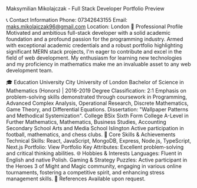Maksymilian Mikolajczak - Full Stack Developer
Portfolio Preview

📞 Contact Information
Phone: 07342643155
Email: maks.mikolajczak96@gmail.com
Location: London
🌟 Professional Profile
Motivated and ambitious full-stack developer with a solid academic foundation and a profound passion for the programming industry. Armed with exceptional academic credentials and a robust portfolio highlighting significant MERN stack projects, I'm eager to contribute and excel in the field of web development. My enthusiasm for learning new technologies and my proficiency in mathematics make me an invaluable asset to any web development team.

🎓 Education
University
City University of London
Bachelor of Science in Mathematics (Honors) | 2016-2019
Degree Classification: 2:1
Emphasis on problem-solving skills demonstrated through coursework in Programming, Advanced Complex Analysis, Operational Research, Discrete Mathematics, Game Theory, and Differential Equations. Dissertation: "Wallpaper Patterns and Methodical Systemization".
College
BSix Sixth Form College
A-Level in Further Mathematics, Mathematics, Business Studies, Accounting 
Secondary School
Arts and Media School Islington
Active participation in football, mathematics, and chess clubs.
🚀 Core Skills & Achievements
Technical Skills: React, JavaScript, MongoDB, Express, Node.js, TypeScript, Next.js
Portfolio: View Portfolio
Key Attributes: Excellent problem-solving and critical thinking abilities.
🌐 Hobbies & Interests
Languages: Fluent in English and native Polish.
Gaming & Strategy Puzzles: Active participant in the Heroes 3 of Might and Magic community, engaging in various online tournaments, fostering a competitive spirit, and enhancing stress management skills.
📄 References
Available upon request.
